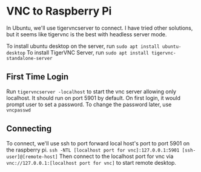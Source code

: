 # VNC to Raspberry Pi

In Ubuntu, we'll use tigervncserver to connect. I have tried other solutions, but it seems like tigervnc is the best with headless server mode.

To install ubuntu desktop on the server, run `sudo apt install ubuntu-desktop`
To install TigerVNC Server, run `sudo apt install tigervnc-standalone-server`

## First Time Login
Run `tigervncserver -localhost` to start the vnc server allowing only localhost. It should run on port 5901 by default.
On first login, it would prompt user to set a password. To change the password later, use `vncpasswd`

## Connecting
To connect, we'll use ssh to port forward local host's port to port 5901 on the raspberry pi.
`ssh -NTL [localhost port for vnc]:127.0.0.1:5901 [ssh-user]@[remote-host]`
Then connect to the localhost port for vnc via `vnc://127.0.0.1:[localhost port for vnc]` to start remote desktop.
